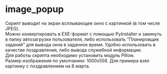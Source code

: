 # image_popup
Скрипт выводит на экран всплывающее окно с картинкой (в том числе JPEG). <br>
Можно конвертировать в EXE-формат с помощью PyInstaller и закинуть в папку автозагрузки пользователя, либо использовать "Планировщик заданий" для вывода окна в заданное время. Удобно использовать в качестве поздравления, либо вывода служебной информации. <br>
Для работы скрипта необходимо установить модуль Pillow. <br>
Размер изображения по умолчанию: 1000x558. Для примера взял картинку с поздравлением на 8 марта.
